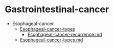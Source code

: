 
# Gastrointestinal-cancer

- Esophageal-cancer
  - [Esophageal-cancer-types](./Esophageal-cancer-types/)
    - [Esophageal-cancer-recurrence.md](./Esophageal-cancer-recurrence.md)
  - [Esophageal-cancer-types.md](./Esophageal-cancer-types.md)
